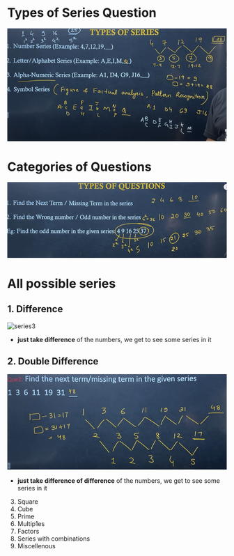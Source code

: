 # Types of Series Question
![series](src/series1.png)

# Categories of Questions
![series2](src/series2.png)

# All possible series
## 1. Difference
![series3](image-2.png)
- **just take difference** of the numbers, we get to see some series in it

## 2. Double Difference
![series4](src/series4.png)
- **just take difference of difference** of the numbers, we get to see some series in it
3. Square
4. Cube
5. Prime
6. Multip1es
7. Factors
8. Series with combinations
9. Miscellenous